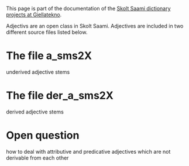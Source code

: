 This page is part of the documentation of the [Skolt Saami dictionary projects at Giellatekno](../SkoltSaami2X.html).

Adjectivs are an open class in Skolt Saami. Adjectives are included in two different source files listed below.

# The file a_sms2X

underived adjective stems

# The file der_a_sms2X

derived adjective stems

# Open question

how to deal with attributive and predicative adjectives which are not derivable from each other
